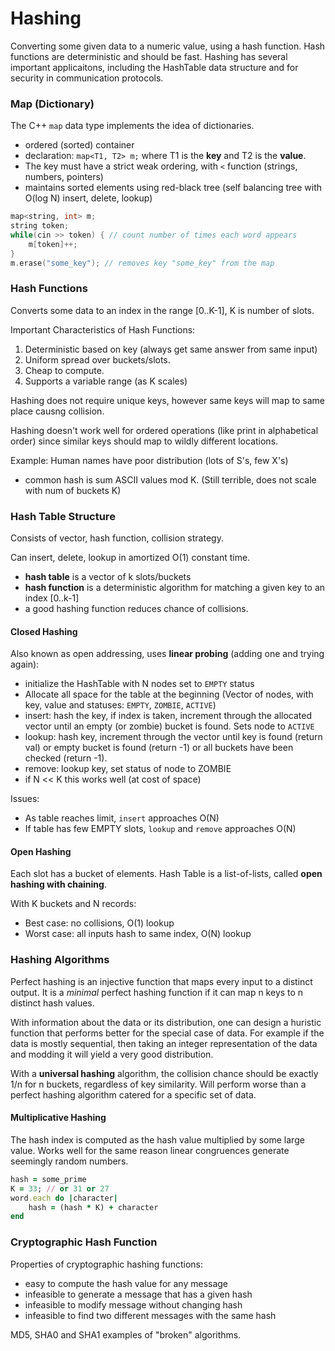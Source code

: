 # Hashing
Converting some given data to a numeric value, using a hash function. Hash functions are deterministic and should be fast. Hashing has several important applicaitons, including the HashTable data structure and for security in communication protocols. 

### Map (Dictionary)
The C++ `map` data type implements the idea of dictionaries. 
- ordered (sorted) container 
- declaration: `map<T1, T2> m;` where T1 is the **key** and T2 is the **value**.
- The key must have a strict weak ordering, with `<` function (strings, numbers, pointers)
- maintains sorted elements using red-black tree (self balancing tree with O(log N) insert, delete, lookup)

```C++
map<string, int> m;
string token;
while(cin >> token) { // count number of times each word appears
    m[token]++;
}
m.erase("some_key"); // removes key "some_key" from the map
```

### Hash Functions
Converts some data to an index in the range [0..K-1], K is number of slots.

Important Characteristics of Hash Functions:

1. Deterministic based on key (always get same answer from same input)
2. Uniform spread over buckets/slots.
3. Cheap to compute.
4. Supports a variable range (as K scales)

Hashing does not require unique keys, however same keys will map to same place causng collision.

Hashing doesn't work well for ordered operations (like print in alphabetical order) since similar keys should map to wildly different locations.

Example: Human names have poor distribution (lots of S's, few X's)
- common hash is sum ASCII values mod K. (Still terrible, does not scale with num of buckets K)

### Hash Table Structure
Consists of vector, hash function, collision strategy.

Can insert, delete, lookup in amortized O(1) constant time. 
- **hash table** is a vector of k slots/buckets 
- **hash function** is a deterministic algorithm for matching a given key to an index [0..k-1]
- a good hashing function reduces chance of collisions. 

#### Closed Hashing
Also known as open addressing, uses **linear probing** (adding one and trying again):
- initialize the HashTable with N nodes set to `EMPTY` status
- Allocate all space for the table at the beginning (Vector of nodes, with key, value and statuses: `EMPTY`, `ZOMBIE`, `ACTIVE`)
- insert: hash the key, if index is taken, increment through the allocated vector until an empty (or zombie) bucket is found. Sets node to `ACTIVE`
- lookup: hash key, increment through the vector until key is found (return val) or empty bucket is found (return -1) or all buckets have been checked (return -1).
- remove: lookup key, set status of node to ZOMBIE
- if N << K this works well (at cost of space)

Issues:
- As table reaches limit, `insert` approaches O(N)
- If table has few EMPTY slots, `lookup` and `remove` approaches O(N)

#### Open Hashing
Each slot has a bucket of elements. Hash Table is a list-of-lists, called **open hashing with chaining**.

With K buckets and N records:
- Best case: no collisions, O(1) lookup
- Worst case: all inputs hash to same index, O(N) lookup

### Hashing Algorithms
Perfect hashing is an injective function that maps every input to a distinct output. It is a *minimal* perfect hashing function if it can map n keys to n distinct hash values. 

With information about the data or its distribution, one can design a huristic function that performs better for the special case of data. For example if the data is mostly sequential, then taking an integer representation of the data and modding it will yield a very good distribution.

With a **universal hashing** algorithm, the collision chance should be exactly 1/n for n buckets, regardless of key similarity. Will perform worse than a perfect hashing algorithm catered for a specific set of data.

#### Multiplicative Hashing
The hash index is computed as the hash value multiplied by some large value. Works well for the same reason linear congruences generate seemingly random numbers. 
```ruby
hash = some_prime
K = 33; // or 31 or 27
word.each do |character|
    hash = (hash * K) + character
end
```

### Cryptographic Hash Function
Properties of cryptographic hashing functions:
- easy to compute the hash value for any message
- infeasible to generate a message that has a given hash
- infeasible to modify message without changing hash
- infeasible to find two different messages with the same hash

MD5, SHA0 and SHA1 examples of "broken" algorithms.
